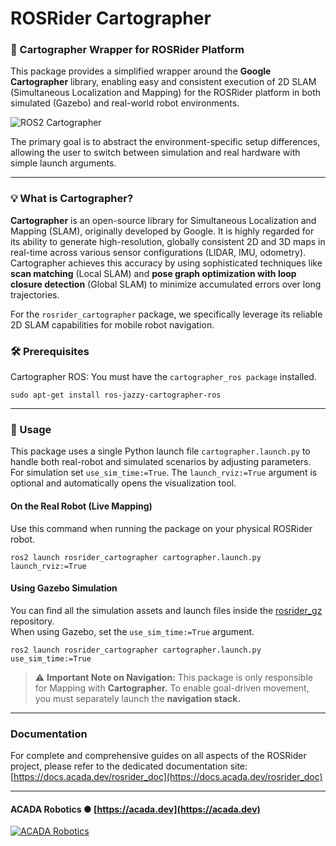 # ROSRider Cartographer

### 🤖 Cartographer Wrapper for ROSRider Platform

This package provides a simplified wrapper around the **Google Cartographer** library,
enabling easy and consistent execution of 2D SLAM (Simultaneous Localization and Mapping)
for the ROSRider platform in both simulated (Gazebo) and real-world robot environments.

![ROS2 Cartographer](https://docs.acada.dev/rosrider_doc/images/rosrider/rviz_cartographer.png)

The primary goal is to abstract the environment-specific setup differences,
allowing the user to switch between simulation and real hardware with simple launch arguments.

---

### 💡 What is Cartographer?
**Cartographer** is an open-source library for Simultaneous Localization and Mapping (SLAM), originally developed by Google.
It is highly regarded for its ability to generate high-resolution, globally consistent 2D and 3D maps in real-time across various
sensor configurations (LIDAR, IMU, odometry). Cartographer achieves this accuracy by using sophisticated techniques like
**scan matching** (Local SLAM) and **pose graph optimization with loop closure detection** (Global SLAM) to minimize accumulated
errors over long trajectories.  

For the `rosrider_cartographer` package, we specifically leverage its reliable 2D SLAM capabilities for mobile robot navigation.

### 🛠️ Prerequisites

Cartographer ROS: You must have the `cartographer_ros package` installed.

```commandline
sudo apt-get install ros-jazzy-cartographer-ros
```

---

### 🚀 Usage

This package uses a single Python launch file `cartographer.launch.py` to handle both real-robot and simulated scenarios by adjusting parameters.
For simulation set `use_sim_time:=True`.
The `launch_rviz:=True` argument is optional and automatically opens the visualization tool.

#### On the Real Robot (Live Mapping)

Use this command when running the package on your physical ROSRider robot.

```commandline
ros2 launch rosrider_cartographer cartographer.launch.py launch_rviz:=True
```

#### Using Gazebo Simulation

You can find all the simulation assets and launch files inside the [rosrider_gz](https://github.com/acadadev/rosrider_gz) repository.  
When using Gazebo, set the `use_sim_time:=True` argument.

```commandline
ros2 launch rosrider_cartographer cartographer.launch.py use_sim_time:=True
```

> ⚠️ **Important Note on Navigation:**
>  This package is only responsible for Mapping with **Cartographer.** To enable goal-driven movement, you must separately launch the **navigation stack.**

---

### Documentation

For complete and comprehensive guides on all aspects of the ROSRider project, please refer to the dedicated documentation site: [https://docs.acada.dev/rosrider_doc](https://docs.acada.dev/rosrider_doc)

---
#### ACADA Robotics ● [https://acada.dev](https://acada.dev)  
[![ACADA Robotics](https://docs.acada.dev/rosrider_doc/images/logo.svg)](https://acada.dev)